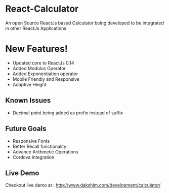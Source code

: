 # React-Calculator
An open Source ReactJs based Calculator being developed to be integrated in other ReactJs Applications 

# New Features!

  - Updated core to ReactJs 0.14
  - Added Modulus Operator
  - Added Exponentiation operator
  - Mobile Friendly and Responsive
  - Adaptive Height
  
 
 ## Known Issues
 
 - Decimal point being added as prefix instead of suffix
 
 ## Future Goals
 
 - Responsive Fonts
 - Better Recall functionality
 - Advance Arithmetic Operations
 - Cordova Integration
 
 ## Live Demo 
  
  Checkout live demo at : http://www.dakshim.com/development/calculator/
